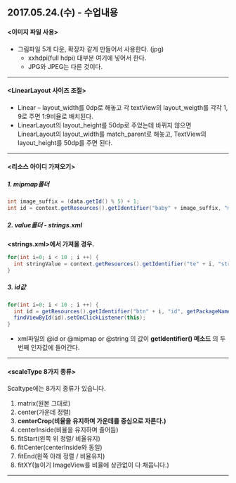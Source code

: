 ## 2017.05.24.(수) - 수업내용

#### <이미지 파일 사용>
 - 그림파일 5개 다운, 확장자 같게 만들어서 사용한다. (jpg)
   - xxhdpi(full hdpi) 대부분 여기에 넣어서 한다.
   - JPG와 JPEG는 다른 것이다.
---
#### <LinearLayout 사이즈 조절>
 - Linear – layout_width를 0dp로 해놓고
  각 textView의 layout_weigth를 각각 1, 9로 주면 1:9비율로 배치된다.
- LinearLayout의 layout_height를 50dp로 주었는데 바뀌지 않으면
  LinearLayout의 layout_width를 match_parent로 해놓고,
  TextView의 layout_height를 50dp를 주면 된다.
---
#### <리소스 아이디 가져오기>
##### 1. mipmap폴더
```java
int image_suffix = (data.getId() % 5) + 1;
int id = context.getResources().getIdentifier("baby" + image_suffix, "mipmap", context.getPackageName());
```
##### 2. value폴더 - strings.xml
**<strings.xml>에서 가져올 경우.**
```java
for(int i=0; i < 10 ; i ++) {
  int stringValue = context.getResources().getIdentifier("te" + i, "string", context.getPackageName());
}
```
##### 3. id값
```java
for(int i=0; i < 10 ; i ++) {
  int id = getResources().getIdentifier("btn" + i, "id", getPackageName());
  findViewById(id).setOnClickListener(this);
}
```
 * xml파일의 @id   or  @mipmap   or @string  의 값이 **getIdentifier() 메소드** 의 두 번째 인자값에 들어간다.
 ---
 #### <scaleType 8가지 종류>
 Scaltype에는 8가지 종류가 있습니다.  

 1. matrix(원본 그대로)
 2. center(가운데 정렬)
 3. **centerCrop(비율을 유지하며 가운데를 중심으로 자른다.)**
 4. centerInside(비율을 유지하며 줄어듬)
 5. fitStart(왼쪽 위 정렬/ 비율유지)
 6. fitCenter(centerInside와 동일)
 7. fitEnd(왼쪽 아래 정렬 / 비율유지)
 8. fitXY(늘이기 ImageView를 비율에 상관없이 다 채웁니다.)


 ---





 

